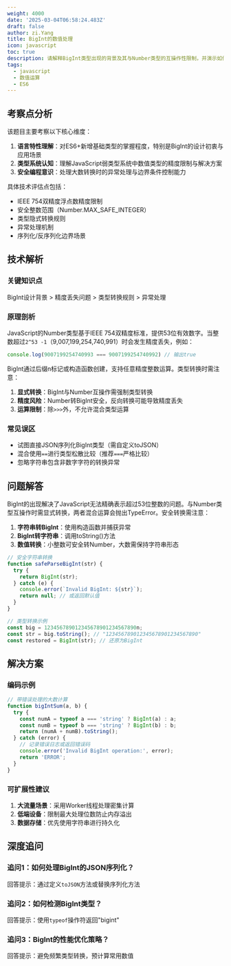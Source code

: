 ```yaml
---
weight: 4000
date: '2025-03-04T06:58:24.483Z'
draft: false
author: zi.Yang
title: BigInt的数值处理
icon: javascript
toc: true
description: 请解释BigInt类型出现的背景及其与Number类型的互操作性限制，并演示如何安全地进行BigInt与字符串之间的转换操作。
tags:
  - javascript
  - 数值运算
  - ES6
---
```


## 考察点分析

该题目主要考察以下核心维度：

1. **语言特性理解**：对ES6+新增基础类型的掌握程度，特别是BigInt的设计初衷与应用场景
2. **类型系统认知**：理解JavaScript弱类型系统中数值类型的精度限制与解决方案
3. **安全编程意识**：处理大数转换时的异常处理与边界条件控制能力

具体技术评估点包括：

- IEEE 754双精度浮点数精度限制
- 安全整数范围（Number.MAX_SAFE_INTEGER）
- 类型隐式转换规则
- 异常处理机制
- 序列化/反序列化边界场景

## 技术解析

### 关键知识点

BigInt设计背景 > 精度丢失问题 > 类型转换规则 > 异常处理

### 原理剖析

JavaScript的Number类型基于IEEE 754双精度标准，提供53位有效数字。当整数超过`2^53 -1`（9,007,199,254,740,991）时会发生精度丢失，例如：

```javascript
console.log(9007199254740993 === 9007199254740992) // 输出true
```

BigInt通过后缀n标记或构造函数创建，支持任意精度整数运算。类型转换时需注意：

1. **显式转换**：BigInt与Number互操作需强制类型转换
2. **精度风险**：Number转BigInt安全，反向转换可能导致精度丢失
3. **运算限制**：除`>>>`外，不允许混合类型运算

### 常见误区

- 试图直接JSON序列化BigInt类型（需自定义toJSON）
- 混合使用`==`进行类型松散比较（推荐`===`严格比较）
- 忽略字符串包含非数字字符的转换异常

## 问题解答

BigInt的出现解决了JavaScript无法精确表示超过53位整数的问题。与Number类型互操作时需显式转换，两者混合运算会抛出TypeError。安全转换需注意：

1. **字符串转BigInt**：使用构造函数并捕获异常
2. **BigInt转字符串**：调用toString()方法
3. **数值转换**：小整数可安全转Number，大数需保持字符串形态

```javascript
// 安全字符串转换
function safeParseBigInt(str) {
  try {
    return BigInt(str); 
  } catch (e) {
    console.error(`Invalid BigInt: ${str}`);
    return null; // 或返回默认值
  }
}

// 类型转换示例
const big = 123456789012345678901234567890n;
const str = big.toString(); // "123456789012345678901234567890"
const restored = BigInt(str); // 还原为BigInt
```

## 解决方案

### 编码示例

```javascript
// 带错误处理的大数计算
function bigIntSum(a, b) {
  try {
    const numA = typeof a === 'string' ? BigInt(a) : a;
    const numB = typeof b === 'string' ? BigInt(b) : b;
    return (numA + numB).toString();
  } catch (error) {
    // 记录错误日志或返回错误码
    console.error('Invalid BigInt operation:', error);
    return 'ERROR';
  }
}
```

### 可扩展性建议

1. **大流量场景**：采用Worker线程处理密集计算
2. **低端设备**：限制最大处理位数防止内存溢出
3. **数据存储**：优先使用字符串进行持久化

## 深度追问

### 追问1：如何处理BigInt的JSON序列化？

回答提示：通过定义`toJSON`方法或替换序列化方法

### 追问2：如何检测BigInt类型？

回答提示：使用`typeof`操作符返回"bigint"

### 追问3：BigInt的性能优化策略？

回答提示：避免频繁类型转换，预计算常用数值
